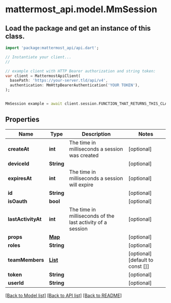 # mattermost_api.model.MmSession

## Load the package and get an instance of this class.
```dart
import 'package:mattermost_api/api.dart';

// Instantiate your client...
//

// example client with HTTP Bearer authorization and string token:
var client = MattermostApiClient(
  basePath: 'https://your-server.tld/api/v4',
  authentication: MmHttpBearerAuthentication('YOUR TOKEN'),
);


MmSession example = await client.session.FUNCTION_THAT_RETURNS_THIS_CLASS();

```

## Properties
Name | Type | Description | Notes
------------ | ------------- | ------------- | -------------
**createAt** | **int** | The time in milliseconds a session was created | [optional] 
**deviceId** | **String** |  | [optional] 
**expiresAt** | **int** | The time in milliseconds a session will expire | [optional] 
**id** | **String** |  | [optional] 
**isOauth** | **bool** |  | [optional] 
**lastActivityAt** | **int** | The time in milliseconds of the last activity of a session | [optional] 
**props** | [**Map**](.md) |  | [optional] 
**roles** | **String** |  | [optional] 
**teamMembers** | [**List<MmTeamMember>**](MmTeamMember.md) |  | [optional] [default to const []]
**token** | **String** |  | [optional] 
**userId** | **String** |  | [optional] 

[[Back to Model list]](../GENERATED_README.md#documentation-for-models) [[Back to API list]](../GENERATED_README.md#documentation-for-api-endpoints) [[Back to README]](../GENERATED_README.md)


